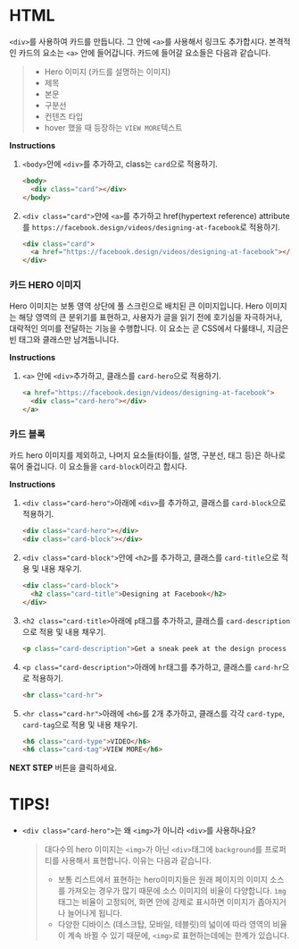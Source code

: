 # HTML
`<div>`를 사용하여 카드를 만듭니다. 그 안에  `<a>`를 사용해서 링크도 추가합시다. 본격적인 카드의 요소는 `<a>` 안에 들어갑니다. 카드에 들어갈 요소들은 다음과 같습니다.
> - Hero 이미지 (카드를 설명하는 이미지)
> - 제목
> - 본문
> - 구분선
> - 컨텐츠 타입
> - hover 했을 때 등장하는 `VIEW MORE`텍스트

**Instructions**
1. `<body>`안에 `<div>`를 추가하고, class는 `card`으로 적용하기. 
    ```html
    <body>
      <div class="card"></div>
    </body>
    ```
1. `<div class="card">`안에 `<a>`를 추가하고 href(hypertext reference) attribute를 `https://facebook.design/videos/designing-at-facebook`로 적용하기. 
    ```html
    <div class="card">
      <a href="https://facebook.design/videos/designing-at-facebook"></a>
    </div>
    ```



### 카드 HERO 이미지
Hero 이미지는 보통 영역 상단에 풀 스크린으로 배치된 큰 이미지입니다. Hero 이미지는 해당 영역의 큰 분위기를 표현하고, 사용자가 글을 읽기 전에 호기심을 자극하거나, 대략적인 의미를 전달하는 기능을 수행합니다. 이 요소는 곧 CSS에서 다룰태니, 지금은 빈 태그와 클래스만 남겨둡니니다.

**Instructions**
1. `<a>` 안에 `<div>`추가하고, 클래스를 `card-hero`으로 적용하기. 
    ```html
    <a href="https://facebook.design/videos/designing-at-facebook">
      <div class="card-hero"></div>
    </a>
    ```



### 카드 블록
카드 hero 이미지를 제외하고, 나머지 요소들(타이틀, 설명, 구분선, 태그 등)은 하나로 묶어 줄겁니다. 이 요소들을 `card-block`이라고 합시다.

**Instructions**
1. `<div class="card-hero">`아래에 `<div>`를 추가하고, 클래스를 `card-block`으로 적용하기. 
    ```html
    <div class="card-hero"></div>
    <div class="card-block"></div> 
    ```

1. `<div class="card-block">`안에 `<h2>`를 추가하고, 클래스를 `card-title`으로 적용 및 내용 채우기.
    ```html
    <div class="card-block">
      <h2 class="card-title">Designing at Facebook</h2> 
    </div>  
    ```

1. `<h2 class="card-title>`아래에 `p`태그를 추가하고, 클래스를 `card-description`으로 적용 및 내용 채우기. 
    ```html
    <p class="card-description">Get a sneak peek at the design process at Facebook from product designers Cat Audi and George Kedenburg III.</p>       
    ```

1. `<p class="card-description">`아래에 `hr`태그를 추가하고, 클래스를 `card-hr`으로 적용하기. 
    ```html
    <hr class="card-hr">       
    ```

1. `<hr class="card-hr">`아래에 `<h6>`를 2개 추가하고, 클래스를 각각 `card-type`, `card-tag`으로 적용 및 내용 채우기. 
    ```html
    <h6 class="card-type">VIDEO</h6>
    <h6 class="card-tag">VIEW MORE</h6>
    ```


**NEXT STEP** 버튼을 클릭하세요.



# TIPS!

- `<div class="card-hero">`는 왜 `<img>`가 아니라 `<div>`를 사용하나요?

  > 대다수의 hero 이미지는 `<img>`가 아닌 `<div>`태그에 `background`를 프로퍼티를 사용해서 표현합니다. 이유는 다음과 같습니다. 
  >
  > - 보통 리스트에서 표현하는 hero이미지들은 원래 페이지의 이미지 소스를 가져오는 경우가 많기 때문에 소스 이미지의 비율이 다양합니다. `ìmg`태그는 비율이 고정되어, 화면 안에 강제로 표시하면 이미지가 좁아지거나 늘어나게 됩니다.
  > - 다양한 디바이스 (데스크탑, 모바일, 테블릿)의 넓이에 따라 영역의 비율이 계속 바뀔 수 있기 때문에, `<img>`로 표현하는데에는 한계가 있습니다. 

